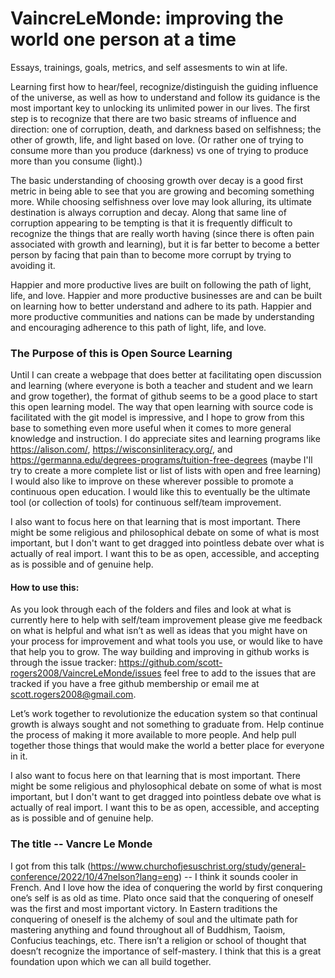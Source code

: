 # VaincreLeMonde: improving the world one person at a time
Essays, trainings, goals, metrics, and self assesments to win at life.

Learning first how to hear/feel, recognize/distinguish the guiding influence of the universe, as well as how to understand and follow its guidance is the most important key to unlocking its unlimited power in our lives. The first step is to recognize that there are two basic streams of influence and direction: one of corruption, death, and darkness based on selfishness; the other of growth, life, and light based on love. (Or rather one of trying to consume more than you produce (darkness) vs one of trying to produce more than you consume (light).)

The basic understanding of choosing growth over decay is a good first metric in being able to see that you are growing and becoming something more. While choosing selfishness over love may look alluring, its ultimate destination is always corruption and decay. Along that same line of corruption appearing to be tempting is that it is frequently difficult to recognize the things that are really worth having (since there is often pain associated with growth and learning), but it is far better to become a better person by facing that pain than to become more corrupt by trying to avoiding it.

Happier and more productive lives are built on following the path of light, life, and love. Happier and more productive businesses are and can be built on learning how to better understand and adhere to its path. Happier and more productive communities and nations can be made by understanding and encouraging adherence to this path of light, life, and love.

### The Purpose of this is Open Source Learning
Until I can create a webpage that does better at facilitating open discussion and learning (where everyone is both a teacher and student and we learn and grow together), the format of github seems to be a good place to start this open learning model. The way that open learning with source code is facilitated with the git model is impressive, and I hope to grow from this base to something even more useful when it comes to more general knowledge and instruction. I do appreciate sites and learning programs like https://alison.com/, https://wisconsinliteracy.org/, and https://germanna.edu/degrees-programs/tuition-free-degrees (maybe I'll try to create a more complete list or list of lists with open and free learning) I would also like to improve on these wherever possible to promote a continuous open education. I would like this to eventually be the ultimate tool (or collection of tools) for continuous self/team improvement.

I also want to focus here on that learning that is most important. There might be some religious and philosophical debate on some of what is most important, but I don't want to get dragged into pointless debate over what is actually of real import. I want this to be as open, accessible, and accepting as is possible and of genuine help.

#### How to use this:
As you look through each of the folders and files and look at what is currently here to help with self/team improvement please give me feedback on what is helpful and what isn’t as well as ideas that you might have on your process for improvement and what tools you use, or would like to have that help you to grow. The way building and improving in github works is through the issue tracker: https://github.com/scott-rogers2008/VaincreLeMonde/issues feel free to add to the issues that are tracked if you have a free github membership or email me at scott.rogers2008@gmail.com.

Let’s work together to revolutionize the education system so that continual growth is always sought and not something to graduate from. Help continue the process of making it more available to more people. And help pull together those things that would make the world a better place for everyone in it.


I also want to focus here on that learning that is most important. There might be some religious and phylosophical debate on some of what is most important, but I don't want to get dragged into pointless debate ove what is actually of real import. I want this to be as open, accessible, and accepting as is possible and of genuine help.

### The title -- Vancre Le Monde 
I got from this talk (https://www.churchofjesuschrist.org/study/general-conference/2022/10/47nelson?lang=eng) -- I think it sounds cooler in French.  And I love how the idea of conquering the world by first conquering one’s self is as old as time. Plato once said that the conquering of oneself was the first and most important victory. In Eastern traditions the conquering of oneself is the alchemy of soul and the ultimate path for mastering anything and found throughout all of Buddhism, Taoism, Confucius teachings, etc.  There isn’t a religion or school of thought that doesn’t recognize the importance of self-mastery. I think that this is a great foundation upon which we can all build together.

